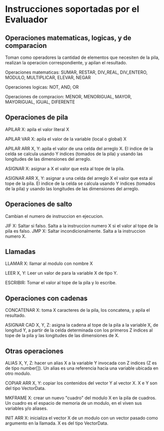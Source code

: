 # Instrucciones soportadas por el Evaluador

## Operaciones matematicas, logicas, y de comparacion

Toman como operadores la cantidad de elementos que necesiten de la pila, realizan la operacion correspondiente, y apilan el resultado.

Operaciones matematicas: SUMAR, RESTAR, DIV\_REAL, DIV\_ENTERO, MODULO, MULTIPLICAR, ELEVAR, NEGAR

Operaciones logicas: NOT, AND, OR

Operaciones de compracion: MENOR, MENORIGUAL, MAYOR, MAYORIGUAL, IGUAL, DIFERENTE

## Operaciones de pila

APILAR X: apila el valor literal X

APILAR VAR X: apila el valor de la variable (local o global) X

APILAR ARR X, Y: apila el valor de una celda del arreglo X. El indice de la celda se calcula usando Y indices (tomados de la pila) y usando las
longitudes de las dimensiones del arreglo.

ASIGNAR X: asignar a X el valor que esta al tope de la pila.

ASIGNAR ARR X, Y: asignar a una celda del arreglo X el valor que esta al tope de la pila. El indice de la celda se calcula usando Y indices (tomados
de la pila) y usando las longitudes de las dimensiones del arreglo.

## Operaciones de salto

Cambian el numero de instruccion en ejecucion.

JIF X: Saltar si falso. Salta a la instruccion numero X si el valor al tope de la pila es falso.
JMP X: Saltar incondicionalmente. Salta a la instruccion numero X.

## Llamadas

LLAMAR X: llamar al modulo con nombre X

LEER X, Y: Leer un valor de para la variable X de tipo Y.

ESCRIBIR: Tomar el valor al tope de la pila y lo escribe.

## Operaciones con cadenas

CONCATENAR X: toma X caracteres de la pila, los concatena, y apila el resultado.

ASIGNAR CAD X, Y, Z: asigna la cadena al tope de la pila a la variable X, de longitud Y, a partir de la celda determinada con los primeros Z indices
al tope de la pila y las longitudes de las dimensiones de X.

## Otras operaciones

ALIAS X, Y, Z: hacer un alias X a la variable Y invocada con Z indices (Z es de tipo number[]). Un alias es una referencia hacia una variable ubicada en otro modulo.

COPIAR ARR X, Y: copiar los contenidos del vector Y al vector X. X e Y son del tipo VectorData.

MKFRAME X: crear un nuevo "cuadro" del modulo X en la pila de cuadros. Un cuadro es el espacio de memoria de un modulo, en el viven sus variables y/o aliases.

INIT ARR X: inicializa el vector X de un modulo con un vector pasado como argumento en la llamada. X es del tipo VectorData.